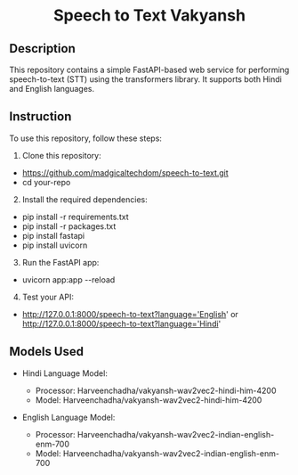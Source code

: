 <h1 align="center">
    <b>Speech to Text Vakyansh</b> 
<br>
</h1>

## Description

This repository contains a simple FastAPI-based web service for performing speech-to-text (STT) using the transformers library. It supports both Hindi and English languages.

## Instruction
To use this repository, follow these steps:
1. Clone this repository:
- https://github.com/madgicaltechdom/speech-to-text.git
- cd your-repo

2. Install the required dependencies:
- pip install -r requirements.txt
- pip install -r packages.txt
- pip install fastapi
- pip install uvicorn

3. Run the FastAPI app:
- uvicorn app:app --reload

4. Test your API:
- http://127.0.0.1:8000/speech-to-text?language='English' or http://127.0.0.1:8000/speech-to-text?language='Hindi'

## Models Used
- Hindi Language Model:
    - Processor: Harveenchadha/vakyansh-wav2vec2-hindi-him-4200
    - Model: Harveenchadha/vakyansh-wav2vec2-hindi-him-4200

- English Language Model:
    - Processor: Harveenchadha/vakyansh-wav2vec2-indian-english-enm-700
    - Model: Harveenchadha/vakyansh-wav2vec2-indian-english-enm-700


 

